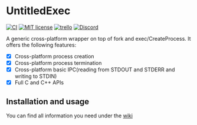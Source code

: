 # UntitledExec
[![CI](https://github.com/MadLadSquad/UntitledExec/actions/workflows/ci.yaml/badge.svg)](https://github.com/MadLadSquad/UntitledExec/actions/workflows/ci.yaml)
[![MIT license](https://img.shields.io/badge/License-MIT-blue.svg)](https://lbesson.mit-license.org/)
[![trello](https://img.shields.io/badge/Trello-UDE-blue])](https://trello.com/b/HmfuRY2K/untitleddesktop)
[![Discord](https://img.shields.io/discord/717037253292982315.svg?label=&logo=discord&logoColor=ffffff&color=7389D8&labelColor=6A7EC2)](https://discord.gg/4wgH8ZE)

A generic cross-platform wrapper on top of fork and exec/CreateProcess. It offers the following features:
- [x] Cross-platform process creation
- [x] Cross-platform process termination
- [x] Cross-platform basic IPC(reading from STDOUT and STDERR and writing to STDIN)
- [x] Full C and C++ APIs

## Installation and usage
You can find all information you need under the [wiki](https://github.com/MadLadSquad/UntitledExec/wiki)
